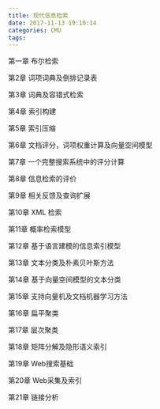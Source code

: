 ```yaml
---
title: 现代信息检索
date: 2017-11-13 19:10:14
categories: CMU
tags:
---
```


第一章 布尔检索

第2章 词项词典及倒排记录表

第3章 词典及容错式检索

第4章 索引构建

第5章 索引压缩

第6章 文档评分，词项权重计算及向量空间模型

第7章 一个完整搜索系统中的评分计算

第8章 信息检索的评价

第9章 相关反馈及查询扩展

第10章 XML 检索

第11章 概率检索模型

第12章 基于语言建模的信息索引模型

第13章 文本分类及朴素贝叶斯方法

第14章 基于向量空间模型的文本分类

第15章 支持向量机及文档机器学习方法

第16章 扁平聚类

第17章 层次聚类

第18章 矩阵分解及隐形语义索引

第19章 Web搜索基础

第20章 Web采集及索引

第21章 链接分析 
